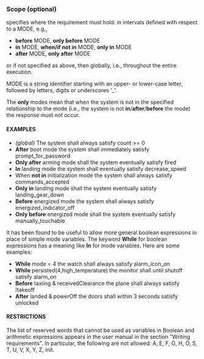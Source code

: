 ### Scope (optional)

specifies where the requirement must hold: in intervals defined with respect to a MODE, e.g.,

* **before** MODE, **only before** MODE
* **in** MODE, **when/if not in** MODE,  **only in** MODE
* **after** MODE, **only after** MODE

or if not specified as above, then globally, i.e., throughout the entire execution.

MODE is a string identifier starting with an upper- or lower-case letter, followed by letters, digits or underscores ‘_’.

The **only** modes mean that when the system is not in the specified relationship to the mode
(i.e., the system is not **in**/**after**/**before** the mode) the response
must not occur.

#### EXAMPLES

* _(global)_ The system shall always satisfy count >= 0
* **After** boot mode the system shall immediately satisfy prompt_for_password
* **Only after** arming mode shall the system eventually satisfy fired
* **In** landing mode the system shall eventually satisfy decrease_speed
* When **not in** initialization mode the system shall always satisfy commands_accepted
* **Only in** landing mode shall the system eventually satisfy landing_gear_down
* **Before** energized mode the system shall always satisfy energized_indicator_off
* **Only before** energized mode shall the system eventually satisfy
manually_touchable

It has been found to be useful to allow more general boolean expressions
in place of simple mode variables. The keyword **While** for boolean
expressions has a meaning like **In** for mode variables. Here are some
examples:

* **While** mode = 4 the watch shall always satisfy alarm_icon_on
* **While** persisted(4,high_temperature) the monitor shall until shutoff satisfy alarm_on
* **Before** taxiing & receivedClearance the plane shall always satisfy !takeoff
* **After** landed & powerOff the doors shall within 3 seconds satisfy unlocked

#### RESTRICTIONS

The list of reserved words that cannot be used as variables in
Boolean and arithmetic expressions appears in the user manual in the section
"Writing requirements". In particular, the following are not allowed:
A, E, F, G, H, O, S, T, U, V, X, Y, Z, init.

